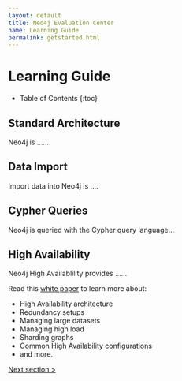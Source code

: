 ```yaml
---
layout: default
title: Neo4j Evaluation Center
name: Learning Guide
permalink: getstarted.html
---
```



Learning Guide
==============

* Table of Contents
{:toc}

Standard Architecture
---

Neo4j is .......


Data Import
---

Import data into Neo4j is ....


Cypher Queries
---

Neo4j is queried with the Cypher query language...


High Availability
---

Neo4j High Availablility provides ......

Read this [white paper](http://info.neotechnology.com/wp-scaling-neo4j.html) to learn more about:

 * High Availability architecture
 * Redundancy setups
 * Managing large datasets
 * Managing high load
 * Sharding graphs
 * Common High Availability configurations
 * and more.


[Next section >](/download.html)

